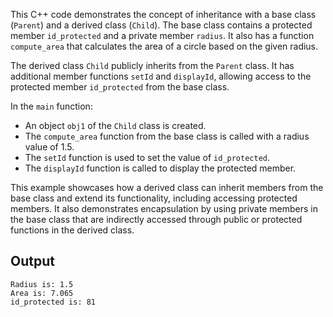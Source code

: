This C++ code demonstrates the concept of inheritance with a base class (`Parent`) and a derived class (`Child`). The base class contains a protected member `id_protected` and a private member `radius`. It also has a function `compute_area` that calculates the area of a circle based on the given radius.

The derived class `Child` publicly inherits from the `Parent` class. It has additional member functions `setId` and `displayId`, allowing access to the protected member `id_protected` from the base class.

In the `main` function:

- An object `obj1` of the `Child` class is created.
- The `compute_area` function from the base class is called with a radius value of 1.5.
- The `setId` function is used to set the value of `id_protected`.
- The `displayId` function is called to display the protected member.

This example showcases how a derived class can inherit members from the base class and extend its functionality, including accessing protected members. It also demonstrates encapsulation by using private members in the base class that are indirectly accessed through public or protected functions in the derived class.

## Output

```
Radius is: 1.5
Area is: 7.065
id_protected is: 81
```